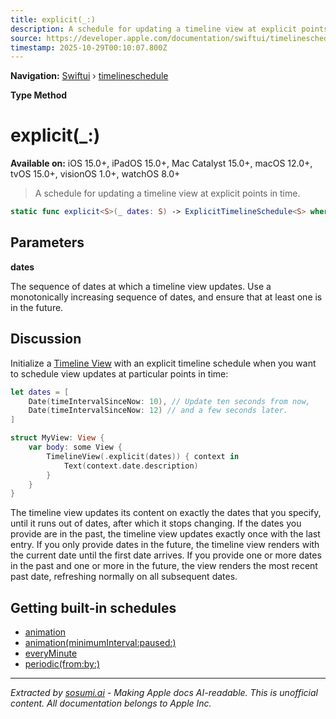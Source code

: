 ```yaml
---
title: explicit(_:)
description: A schedule for updating a timeline view at explicit points in time.
source: https://developer.apple.com/documentation/swiftui/timelineschedule/explicit(_:)
timestamp: 2025-10-29T00:10:07.800Z
---
```


**Navigation:** [Swiftui](/documentation/swiftui) › [timelineschedule](/documentation/swiftui/timelineschedule)

**Type Method**

# explicit(_:)

**Available on:** iOS 15.0+, iPadOS 15.0+, Mac Catalyst 15.0+, macOS 12.0+, tvOS 15.0+, visionOS 1.0+, watchOS 8.0+

> A schedule for updating a timeline view at explicit points in time.

```swift
static func explicit<S>(_ dates: S) -> ExplicitTimelineSchedule<S> where Self == ExplicitTimelineSchedule<S>, S : Sequence, S.Element == Date
```

## Parameters

**dates**

The sequence of dates at which a timeline view updates. Use a monotonically increasing sequence of dates, and ensure that at least one is in the future.



## Discussion

Initialize a [Timeline View](/documentation/swiftui/timelineview) with an explicit timeline schedule when you want to schedule view updates at particular points in time:

```swift
let dates = [
    Date(timeIntervalSinceNow: 10), // Update ten seconds from now,
    Date(timeIntervalSinceNow: 12) // and a few seconds later.
]

struct MyView: View {
    var body: some View {
        TimelineView(.explicit(dates)) { context in
            Text(context.date.description)
        }
    }
}
```

The timeline view updates its content on exactly the dates that you specify, until it runs out of dates, after which it stops changing. If the dates you provide are in the past, the timeline view updates exactly once with the last entry. If you only provide dates in the future, the timeline view renders with the current date until the first date arrives. If you provide one or more dates in the past and one or more in the future, the view renders the most recent past date, refreshing normally on all subsequent dates.

## Getting built-in schedules

- [animation](/documentation/swiftui/timelineschedule/animation)
- [animation(minimumInterval:paused:)](/documentation/swiftui/timelineschedule/animation(minimuminterval:paused:))
- [everyMinute](/documentation/swiftui/timelineschedule/everyminute)
- [periodic(from:by:)](/documentation/swiftui/timelineschedule/periodic(from:by:))

---

*Extracted by [sosumi.ai](https://sosumi.ai) - Making Apple docs AI-readable.*
*This is unofficial content. All documentation belongs to Apple Inc.*
